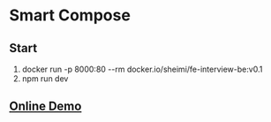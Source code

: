 # Smart Compose

## Start

1. docker run -p 8000:80 --rm docker.io/sheimi/fe-interview-be:v0.1
2. npm run dev


## [Online Demo](hemengke1997.github.io/smart-compose/)
